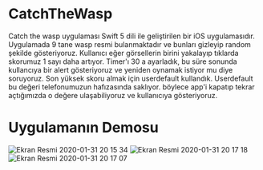 # CatchTheWasp
Catch the wasp uygulaması Swift 5 dili ile geliştirilen bir iOS uygulamasıdır. Uygulamada 9 tane wasp resmi bulanmaktadır ve bunları gizleyip random şekilde gösteriyoruz. Kullanıcı eğer görsellerin birini yakalayıp tıklarda skorumuz 1 sayı daha artıyor. Timer'ı 30 a ayarladık, bu süre sonunda kullancıya bir alert gösteriyoruz ve yeniden oynamak istiyor mu diye soruyoruz. Son yüksek skoru almak için userdefault kullandık. Userdefault bu değeri telefonumuzun hafızasında saklıyor. böylece app'i kapatıp tekrar açtığımızda o değere ulaşabiliyoruz ve kullanıcıya gösteriyoruz.

# Uygulamanın Demosu
![Ekran Resmi 2020-01-31 20 15 34](https://user-images.githubusercontent.com/45877677/74328921-d95b4e80-4d9f-11ea-8ed0-26fb529409d9.png)
![Ekran Resmi 2020-01-31 20 17 18](https://user-images.githubusercontent.com/45877677/74328922-da8c7b80-4d9f-11ea-86ca-b493095d94c2.png)
![Ekran Resmi 2020-01-31 20 17 07](https://user-images.githubusercontent.com/45877677/74328926-db251200-4d9f-11ea-8132-4dd69f0c804f.png)
